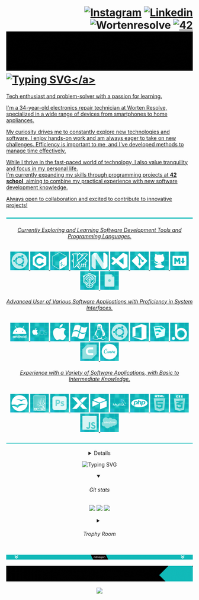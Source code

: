<div align="left">
	
# <div align="right">[![Instagram](https://img.shields.io/badge/Instagram-E4405F?style=flat-square&logo=instagram&logoColor=white)](https://instagram.com/adao__goncalves) [![Linkedin](https://img.shields.io/badge/LinkedIn-0077B5?style=flat-square&logo=linkedin&logoColor=white)](https://www.linkedin.com/in/ad%C3%A3o-gon%C3%A7alves-639b05331?utm_source=share&utm_campaign=share_via&utm_content=profile&utm_medium=android_app&original_referer=) ![Wortenresolve](https://custom-icon-badges.demolab.com/badge/-wortenresolve-darkblue.svg?style=flat-square&logo=wor&logoColor=white) <a href='https://profile.intra.42.fr/users/adamarqu' target="_blank"><img alt='42' src='https://img.shields.io/badge/Porto-100000?style=flat-square&logo=42&logoColor=white&labelColor=000000&color=000000'/></a> </div> <a href="#" style="pointer-events: none;"> ![](https://github.com/AdaoG0n/AdaoG0n/blob/main/assests/build%20the%20future.gif)</a> <a href="#" style="pointer-events: none;"> ![Typing SVG](https://readme-typing-svg.demolab.com?font=Ubuntu+Mono&weight=100&size=30&letterSpacing=&duration=500&pause=5000&color=12BAB9&vCenter=true&width=435&lines=%24%3E+Hello%2C+World!)</a>


Tech enthusiast and problem-solver with a passion for learning. 
<br/>
<!--![b](https://custom-icon-badges.demolab.com/badge/--cyan.svg?style=for-the-badge&logoColor=white) -->

I'm a 34-year-old electronics repair technician at Worten Resolve, specialized in a wide range of devices from smartphones to home appliances.

My curiosity drives me to constantly explore new technologies and software. I enjoy hands-on work and am always eager to take on new challenges. Efficiency is important to me, and I've developed methods to manage time effectively.

While I thrive in the fast-paced world of technology, I also value tranquility and focus in my personal life. 
<br/>I'm currently expanding my skills through programming projects at **42 school**, aiming to combine my practical experience with new software development knowledge.

Always open to collaboration and excited to contribute to innovative projects!
</div>



<div align="center">

![](https://github.com/AdaoG0n/AdaoG0n/blob/main/assests/bar.png)
###### Currently Exploring and Learning Software Development Tools and Programming Languages.
<!-- <p align="center">
  <a href="#" style="pointer-events: none;">
    <img src="https://skillicons.dev/icons?i=c,powershell,vim,neovim,ubuntu,git,github,markdown" />
  </a>
</p> -->
<div align="center">
	<img width="50" src="https://github.com/AdaoG0n/AdaoG0n/blob/main/skillicons/ubuntu.png"/>
	<img width="50" src="https://github.com/AdaoG0n/AdaoG0n/blob/main/skillicons/c.png"/>
	<img width="50" src="https://github.com/AdaoG0n/AdaoG0n/blob/main/skillicons/unixshell.png"/>
	<img width="50" src="https://github.com/AdaoG0n/AdaoG0n/blob/main/skillicons/vim.png"/>
	<img width="50" src="https://github.com/AdaoG0n/AdaoG0n/blob/main/skillicons/neovim.png"/>
 	<img width="50" src="https://github.com/AdaoG0n/AdaoG0n/blob/main/skillicons/vscode.png"/>
  	<img width="50" src="https://github.com/AdaoG0n/AdaoG0n/blob/main/skillicons/git.png"/>
  	<img width="50" src="https://github.com/AdaoG0n/AdaoG0n/blob/main/skillicons/github.png"/>
	<img width="50" src="https://github.com/AdaoG0n/AdaoG0n/blob/main/skillicons/markdown.png"/>
	<img width="50" src="https://github.com/AdaoG0n/AdaoG0n/blob/main/skillicons/virtualbox.png"/>
	<img width="50" src="https://github.com/AdaoG0n/AdaoG0n/blob/main/skillicons/dotfiles.png"/>
</div>

###### Advanced User of Various Software Applications with Proficiency in System Interfaces.
<div align="center">

<img width="50" src="https://github.com/AdaoG0n/AdaoG0n/blob/main/skillicons/android.png"/>
<img width="50" src="https://github.com/AdaoG0n/AdaoG0n/blob/main/skillicons/ios.png"/>
<img width="50" src="https://github.com/AdaoG0n/AdaoG0n/blob/main/skillicons/apple.png"/>
<img width="50" src="https://github.com/AdaoG0n/AdaoG0n/blob/main/skillicons/windows.png"/>
<img width="50" src="https://github.com/AdaoG0n/AdaoG0n/blob/main/skillicons/linux.png"/>
<img width="50" src="https://github.com/AdaoG0n/AdaoG0n/blob/main/skillicons/ubuntu.png"/>
<img width="50" src="https://github.com/AdaoG0n/AdaoG0n/blob/main/skillicons/office.png"/>
<img width="50" src="https://github.com/AdaoG0n/AdaoG0n/blob/main/skillicons/sketchup.png"/>
<img width="50" src="https://github.com/AdaoG0n/AdaoG0n/blob/main/skillicons/bubble.png"/>
<img width="50" src="https://github.com/AdaoG0n/AdaoG0n/blob/main/skillicons/cura.png"/>
<img width="50" src="https://github.com/AdaoG0n/AdaoG0n/blob/main/skillicons/canva.png"/>

</div>

###### Experience with a Variety of Software Applications, with Basic to Intermediate Knowledge.
<div align="center">

<img width="50" src="https://github.com/AdaoG0n/AdaoG0n/blob/main/skillicons/openoffice.png"/>
<img width="50" src="https://github.com/AdaoG0n/AdaoG0n/blob/main/skillicons/lumion.png"/>
<img width="50" src="https://github.com/AdaoG0n/AdaoG0n/blob/main/skillicons/photoshop.png"/>
<img width="50" src="https://github.com/AdaoG0n/AdaoG0n/blob/main/skillicons/xano.png"/>
<img width="50" src="https://github.com/AdaoG0n/AdaoG0n/blob/main/skillicons/airtable.png"/>
<img width="50" src="https://github.com/AdaoG0n/AdaoG0n/blob/main/skillicons/mysql.png"/>
<img width="50" src="https://github.com/AdaoG0n/AdaoG0n/blob/main/skillicons/php.png"/>
<img width="50" src="https://github.com/AdaoG0n/AdaoG0n/blob/main/skillicons/html.png"/>
<img width="50" src="https://github.com/AdaoG0n/AdaoG0n/blob/main/skillicons/css.png"/>
<img width="50" src="https://github.com/AdaoG0n/AdaoG0n/blob/main/skillicons/javascript.png"/>
<img width="50" src="https://github.com/AdaoG0n/AdaoG0n/blob/main/skillicons/salesforce.png"/>
</div>

![](https://github.com/AdaoG0n/AdaoG0n/blob/main/assests/bar.png)

<details>
<summary>
	
###### Repositories</summary>

![](https://github.com/AdaoG0n/AdaoG0n/blob/main/assests/42line.png)

<p float="left" align="center">
  <a href="https://github.com/AdaoG0n/42_Piscine">
    <img src="https://github.com/AdaoG0n/AdaoG0n/blob/main/assests/imagens%20repositorios%20fixas/piscine1.png" width="265"/>
  </a>
  &nbsp;
  <a href="https://github.com/AdaoG0n/42_Piscine_Reload">
    <img src="https://github.com/AdaoG0n/AdaoG0n/blob/main/assests/imagens%20repositorios%20fixas/piscinereload1.png" width="265"/>
  </a>
  &nbsp;
  <a href="https://github.com/AdaoG0n/42_libft">
    <img src="https://github.com/AdaoG0n/AdaoG0n/blob/main/assests/imagens%20repositorios%20fixas/libft1.png" width="265"/>
  </a>
</p>
<p float="left" align="center">
  <a href="https://github.com/AdaoG0n/42_Born2beroot">
    <img src="https://github.com/AdaoG0n/AdaoG0n/blob/main/assests/imagens%20repositorios%20fixas/Born2beroot1.png" width="265"/>
  </a>
  &nbsp;
  <a href="https://github.com/AdaoG0n/42-FT_printf">
    <img src="https://github.com/AdaoG0n/AdaoG0n/blob/main/assests/imagens%20repositorios%20fixas/ft_printf1.png" width="265"/>
  </a>
  &nbsp;
  <a href="https://github.com/AdaoG0n/42-get_next_line">
    <img src="https://github.com/AdaoG0n/AdaoG0n/blob/main/assests/imagens%20repositorios%20fixas/getnext_line1.png" width="265"/>
  </a>
</p>

![](https://github.com/AdaoG0n/AdaoG0n/blob/main/assests/configbar.png)
<p float="left" align="center">
  <a href="https://github.com/AdaoG0n/AdaoG0n/blob/main/.vimrc.md">
    <img src="https://github.com/AdaoG0n/AdaoG0n/blob/main/assests/imagens%20repositorios%20fixas/vimrc.png" width="200"/>
  </a>
</p>

![](https://github.com/AdaoG0n/AdaoG0n/blob/main/assests/cline.png)
<p float="left" align="center">
  <a href="https://github.com/AdaoG0n/Training_programs_C/tree/main/Calculcadora_simples_C">
    <img src="https://github.com/AdaoG0n/AdaoG0n/blob/main/assests/imagens%20repositorios%20fixas/simplecalculator.png" width="200"/>
  </a>
  &nbsp;
  <a href="https://github.com/AdaoG0n/Training_programs_C/tree/main/Projeto_intchar">
    <img src="https://github.com/AdaoG0n/AdaoG0n/blob/main/assests/imagens%20repositorios%20fixas/intchar.png" width="200"/>
  </a>
  &nbsp;
  <a href="https://github.com/AdaoG0n/Training_programs_C/tree/main/libft_learn">
    <img src="https://github.com/AdaoG0n/AdaoG0n/blob/main/assests/imagens%20repositorios%20fixas/libftlearn.png" width="200"/>
  </a>
</p>



<details>
<summary>Common Core status </summary>
<div align="center">
	
| Project                                                         | Rank | Language                                                                       | Score                                                                          | Activity                                                                 |
| ---                                                             | ---  | ---                                                                            | ---                                                                            | ---                                                                      |
| <a href="https://github.com/AdaoG0n/42_libft">libft</a>         | 0    | <img src="https://img.shields.io/github/languages/top/AdaoG0n/42_libft" />     | <img src="https://img.shields.io/badge/100%20%2F%20100%20%E2%98%85-success" /> | <img src="https://img.shields.io/github/last-commit/AdaoG0n/42_libft" /> |
| <a href="https://github.com/AdaoG0n/42-FT_printf">ft_printf</a> | 1    | <img src="https://img.shields.io/github/languages/top/AdaoG0n/42-FT_printf" /> | <img src="https://img.shields.io/badge/0%20%2F%20100%20%E2%98%85-success" /> | <img src="https://img.shields.io/github/last-commit/AdaoG0n/42-FT_printf" /> |
| <a href="https://github.com/AdaoG0n/42-get_next_line">get_next_line</a> | 1    | <img src="https://img.shields.io/github/languages/top/AdaoG0n/42-get_next_line" /> | <img src="https://img.shields.io/badge/0%20%2F%20100%20%E2%98%85-success" /> | <img src="https://img.shields.io/github/last-commit/AdaoG0n/42-get_next_line" /> |
| <a href="https://github.com/AdaoG0n/42_Born2beroot">Born2beRoot</a> | 1    | <img src="https://img.shields.io/github/languages/top/AdaoG0n/42_Born2beroot" /> | <img src="https://img.shields.io/badge/100%20%2F%20100%20%E2%98%85-success" /> | <img src="https://img.shields.io/github/last-commit/AdaoG0n/42_Born2beroot" /> |
</div>
</details>


</details>

![Typing SVG](https://readme-typing-svg.demolab.com?font=Fira+Code&weight=100&size=40&letterSpacing=0px&duration=1000&pause=4000&center=true&vCenter=true&width=835&lines=___________________________________________________________________________________________________________________)
<details open>
<summary>

###### Git stats </summary>
![](http://github-profile-summary-cards.vercel.app/api/cards/profile-details?username=AdaoG0n&theme=transparent) 
![](http://github-profile-summary-cards.vercel.app/api/cards/productive-time?username=AdaoG0n&theme=transparent&utcOffset=8) 
![](http://github-profile-summary-cards.vercel.app/api/cards/stats?username=AdaoG0n&theme=transparent) 

</details>
<details>
<summary>

###### Trophy Room</summary>

[![trophy](https://github-profile-trophy.vercel.app/?username=AdaoG0n&theme=oldie&frame=false)](https://github.com/AdaoG0n/github-profile-trophy)

</details>

![](https://github.com/AdaoG0n/AdaoG0n/blob/main/assests/animated%20gifs/AdaoG0nbar.gif)

![](https://github.com/AdaoG0n/AdaoG0n/blob/main/assests/fundopagina.gif)

<div align="center">

 ![](https://visitcount.itsvg.in/api?id=AdaoG0n&label=Profile%20Views&color=1&icon=3&pretty=true)
</div>
</div>
